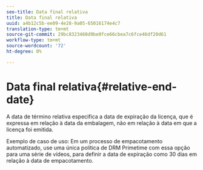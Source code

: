 ```yaml
---
seo-title: Data final relativa
title: Data final relativa
uuid: a4b12c5b-ee09-4e28-9a05-65016174e4c7
translation-type: tm+mt
source-git-commit: 29bc8323460d9be0fce66cbea7c6fce46df20d61
workflow-type: tm+mt
source-wordcount: '72'
ht-degree: 0%

---
```



# Data final relativa{#relative-end-date}

A data de término relativa especifica a data de expiração da licença, que é expressa em relação à data da embalagem, não em relação à data em que a licença foi emitida.

Exemplo de caso de uso: Em um processo de empacotamento automatizado, use uma única política de DRM Primetime com essa opção para uma série de vídeos, para definir a data de expiração como 30 dias em relação à data de empacotamento.
